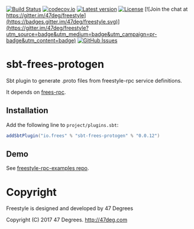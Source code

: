 
[comment]: # (Start Badges)

[![Build Status](https://travis-ci.org/frees-io/sbt-freestyle-protogen.svg?branch=master)](https://travis-ci.org/frees-io/sbt-freestyle-protogen) [![codecov.io](http://codecov.io/github/frees-io/sbt-freestyle-protogen/coverage.svg?branch=master)](http://codecov.io/github/frees-io/sbt-freestyle-protogen?branch=master) [![Latest version](https://img.shields.io/badge/sbt--freestyle--protogen-0.0.12-green.svg)](https://index.scala-lang.org/frees-io/sbt-freestyle-protogen) [![License](https://img.shields.io/badge/license-Apache%202-blue.svg)](https://raw.githubusercontent.com/frees-io/sbt-freestyle-protogen/master/LICENSE) [![Join the chat at https://gitter.im/47deg/freestyle](https://badges.gitter.im/47deg/freestyle.svg)](https://gitter.im/47deg/freestyle?utm_source=badge&utm_medium=badge&utm_campaign=pr-badge&utm_content=badge) [![GitHub Issues](https://img.shields.io/github/issues/frees-io/sbt-freestyle-protogen.svg)](https://github.com/frees-io/sbt-freestyle-protogen/issues)

[comment]: # (End Badges)

# sbt-frees-protogen

Sbt plugin to generate .proto files from freestyle-rpc service definitions.

It depends on [frees-rpc](https://github.com/frees-io/freestyle-rpc).

## Installation

Add the following line to `project/plugins.sbt`:


[comment]: # (Start Replace)

```scala
addSbtPlugin("io.frees" % "sbt-frees-protogen" % "0.0.12")
```

[comment]: # (End Replace)

## Demo

See [freestyle-rpc-examples repo](https://github.com/frees-io/freestyle-rpc-examples).

[comment]: # (Start Copyright)
# Copyright

Freestyle is designed and developed by 47 Degrees

Copyright (C) 2017 47 Degrees. <http://47deg.com>

[comment]: # (End Copyright)